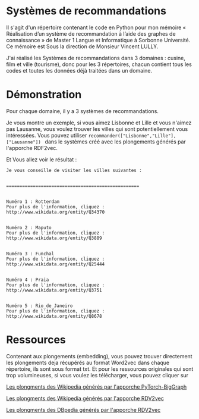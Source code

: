 # Systèmes de recommandations

Il s'agit d'un répertoire contenant le code en Python pour mon mémoire « Réalisation d’un système de recommandation à l’aide des graphes de connaissance » de Master 1 Langue et Informatique à Sorbonne Université. Ce mémoire est Sous la direction de Monsieur Vincent LULLY.

J'ai réalisé les Systèmes de recommandations dans 3 domaines : cusine, film et ville (tourisme), donc pour les 3 répertoires, chacun contient tous les codes et toutes les données déjà traitées dans un domaine.

# Démonstration 

Pour chaque domaine, il y a 3 systèmes de recommandations. 

Je vous montre un exemple, si vous aimez Lisbonne et Lille et vous n'aimez pas Lausanne, vous voulez trouver les villes qui sont potentiellement vous intéressées. Vous pouvez utiliser ``recommander(["Lisbonne","Lille"],["Lausanne"]) `` dans le systèmes créé avec les plongements générés par l'apporche RDF2vec.

Et Vous allez voir le résultat :
```
Je vous conseille de visiter les villes suivantes :


==================================================


Numéro 1 : Rotterdam
Pour plus de l'information, cliquez :  http://www.wikidata.org/entity/Q34370


Numéro 2 : Maputo
Pour plus de l'information, cliquez :  http://www.wikidata.org/entity/Q3889


Numéro 3 : Funchal
Pour plus de l'information, cliquez :  http://www.wikidata.org/entity/Q25444


Numéro 4 : Praia
Pour plus de l'information, cliquez :  http://www.wikidata.org/entity/Q3751


Numéro 5 : Rio_de_Janeiro
Pour plus de l'information, cliquez :  http://www.wikidata.org/entity/Q8678
```


# Ressources

Contenant aux plongements (embedding), vous pouvez trouver directement les plongements deja récupérés au format Word2vec dans chaque répertoire, ils sont sous format txt. Et pour les ressources originales qui sont trop volumineuses, si vous voulez les télécharger, vous pouvez cliquer sur

[Les plongments des Wikipedia générés par l'apporche PyTorch-BigGraph](https://dl.fbaipublicfiles.com/torchbiggraph/wikidata_translation_v1.tsv.gz)

[Les plongments des Wikipedia générés par l'apporche RDV2vec](http://data.dws.informatik.uni-mannheim.de/rdf2vec/models/Wikidata/4depth/skipgram)

[Les plongments des DBpedia générés par l'apporche RDV2vec](http://data.dws.informatik.uni-mannheim.de/rdf2vec/models/DBpedia/2015-10/4depth/skipgram)

